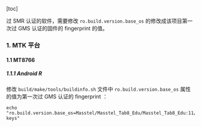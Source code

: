 [toc]

过 SMR 认证的软件，需要修改 `ro.build.version.base_os` 的修改成该项目第一次过 GMS 认证的固件的 fingerprint 的值。

### 1. MTK 平台

#### 1.1 MT8766

##### 1.1.1 Android R

修改 `build/make/tools/buildinfo.sh` 文件中 `ro.build.version.base_os` 属性的值为第一次过 GMS 认证的 fingerprint ：

```shell
echo "ro.build.version.base_os=Masstel/Masstel_Tab8_Edu/Masstel_Tab8_Edu:11/RP1A.200720.011/1640591398:user/release-keys"
```

